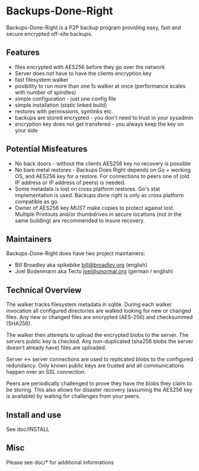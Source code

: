# Backups-Done-Right

Backups-Done-Right is a P2P backup program providing easy, fast and secure encrypted off-site backups.


## Features

* files encrypted with AES256 before they go over the network
* Server does not have to have the clients encryption key
* fast filesystem walker
* posibility to run more than one fs walker at once (performance scales with number of spindles)
* simple configuration - just one config file
* simple installation (static linked build)
* restores with permissions, symlinks etc.
* backups are stored encrypted - you don't need to trust in your sysadmin
* encryption key does not get transfered - you always keep the key on your side


## Potential Misfeatures

* No back doors - without the clients AES256 key no recovery is possible
* No bare metal restores - Backups Does Right depends on Go + working OS, 
		and AES256 key for a restore.  For connections to peers 
		one of (old IP address or IP address of peers) is needed.
* Some metadata is lost on cross platform restores.  Go's stat implementation
		is used.  Backups done right is only as cross platform compatible
 		as go.
* Owner of AES256 key *MUST* make copies to protect against lost.  Multiple
		Printouts and/or thumbdrives in secure locations (not in the same 
		building) are recommended to insure recovery.
                        

## Maintainers

Backups-Done-Right does have two project maintainers:

* Bill Broadley   aka spikebike	<bill@broadley.org>	(english)
* Joel Bodenmann  aka Tectu	<joel@unormal.org>	(german / english)


## Technical Overview

The walker tracks filesystem metadata in sqlite.  During each walker invocation all configured directories are walked looking for new or changed files.  Any new or changed files are encrypted (AES-256) and checksummed (SHA256).  

The walker then attempts to upload the encrypted blobs to the server.  The servers public key is checked.  Any non-duplicated (sha256 blobs the server doesn't already have) files are uploaded.

Server <-> server connections are used to replicated blobs to the configured redundancy.  Only known public keys are trusted and all communications happen over an SSL connection.

Peers are periodically challenged to prove they have the blobs they claim to be storing.  This also allows for disaster recovery (assuming the AES256 key is available) by waiting for challenges from your peers.


## Install and use

See doc/INSTALL


## Misc

Please see doc/* for additional informations






